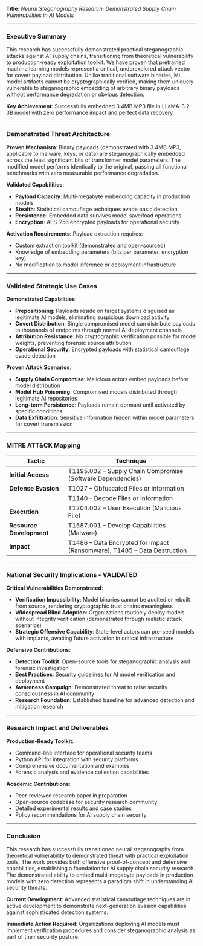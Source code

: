 **Title**: _Neural Steganography Research: Demonstrated Supply Chain Vulnerabilities in AI Models_

---

### Executive Summary

This research has successfully demonstrated practical steganographic attacks against AI supply chains, transitioning from theoretical vulnerability to production-ready exploitation toolkit. We have proven that pretrained machine learning models represent a critical, underexplored attack vector for covert payload distribution. Unlike traditional software binaries, ML model artifacts cannot be cryptographically verified, making them uniquely vulnerable to steganographic embedding of arbitrary binary payloads without performance degradation or obvious detection.

**Key Achievement**: Successfully embedded 3.4MB MP3 file in LLaMA-3.2-3B model with zero performance impact and perfect data recovery.

---

### Demonstrated Threat Architecture

**Proven Mechanism**:
Binary payloads (demonstrated with 3.4MB MP3, applicable to malware, keys, or data) are steganographically embedded across the least significant bits of transformer model parameters. The modified model performs identically to the original, passing all functional benchmarks with zero measurable performance degradation.

**Validated Capabilities**:

- **Payload Capacity**: Multi-megabyte embedding capacity in production models
- **Stealth**: Statistical camouflage techniques evade basic detection
- **Persistence**: Embedded data survives model save/load operations
- **Encryption**: AES-256 encrypted payloads for operational security

**Activation Requirements**:
Payload extraction requires:

- Custom extraction toolkit (demonstrated and open-sourced)
- Knowledge of embedding parameters (bits per parameter, encryption key)
- No modification to model inference or deployment infrastructure

---

### Validated Strategic Use Cases

**Demonstrated Capabilities**:

- **Prepositioning**: Payloads reside on target systems disguised as legitimate AI models, eliminating suspicious download activity
- **Covert Distribution**: Single compromised model can distribute payloads to thousands of endpoints through normal AI deployment channels
- **Attribution Resistance**: No cryptographic verification possible for model weights, preventing forensic source attribution
- **Operational Security**: Encrypted payloads with statistical camouflage evade detection

**Proven Attack Scenarios**:

- **Supply Chain Compromise**: Malicious actors embed payloads before model distribution
- **Model Hub Poisoning**: Compromised models distributed through legitimate AI repositories
- **Long-term Persistence**: Payloads remain dormant until activated by specific conditions
- **Data Exfiltration**: Sensitive information hidden within model parameters for covert transmission

---

### MITRE ATT\&CK Mapping

| Tactic                   | Technique                                                                |
| ------------------------ | ------------------------------------------------------------------------ |
| **Initial Access**       | T1195.002 – Supply Chain Compromise (Software Dependencies)              |
| **Defense Evasion**      | T1027 – Obfuscated Files or Information                                  |
|                          | T1140 – Decode Files or Information                                      |
| **Execution**            | T1204.002 – User Execution (Malicious File)                              |
| **Resource Development** | T1587.001 – Develop Capabilities (Malware)                               |
| **Impact**               | T1486 – Data Encrypted for Impact (Ransomware), T1485 – Data Destruction |

---

### National Security Implications - VALIDATED

**Critical Vulnerabilities Demonstrated**:

- **Verification Impossibility**: Model binaries cannot be audited or rebuilt from source, rendering cryptographic trust chains meaningless
- **Widespread Blind Adoption**: Organizations routinely deploy models without integrity verification (demonstrated through realistic attack scenarios)
- **Strategic Offensive Capability**: State-level actors can pre-seed models with implants, awaiting future activation in critical infrastructure

**Defensive Contributions**:

- **Detection Toolkit**: Open-source tools for steganographic analysis and forensic investigation
- **Best Practices**: Security guidelines for AI model verification and deployment
- **Awareness Campaign**: Demonstrated threat to raise security consciousness in AI community
- **Research Foundation**: Established baseline for advanced detection and mitigation research

---

### Research Impact and Deliverables

**Production-Ready Toolkit**:

- Command-line interface for operational security teams
- Python API for integration with security platforms
- Comprehensive documentation and examples
- Forensic analysis and evidence collection capabilities

**Academic Contributions**:

- Peer-reviewed research paper in preparation
- Open-source codebase for security research community
- Detailed experimental results and case studies
- Policy recommendations for AI supply chain security

---

### Conclusion

This research has successfully transitioned neural steganography from theoretical vulnerability to demonstrated threat with practical exploitation tools. The work provides both offensive proof-of-concept and defensive capabilities, establishing a foundation for AI supply chain security research. The demonstrated ability to embed multi-megabyte payloads in production models with zero detection represents a paradigm shift in understanding AI security threats.

**Current Development**: Advanced statistical camouflage techniques are in active development to demonstrate next-generation evasion capabilities against sophisticated detection systems.

**Immediate Action Required**: Organizations deploying AI models must implement verification procedures and consider steganographic analysis as part of their security posture.
